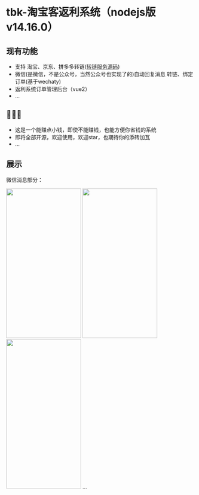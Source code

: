 # tbk-淘宝客返利系统（nodejs版 v14.16.0） 

## 现有功能  
* 支持 淘宝、京东、拼多多转链([转链服务源码](/tbk-api-server/README.md))  
* 微信(是微信，不是公众号，当然公众号也实现了的)自动回复消息 转链、绑定订单(基于wechaty)
* 返利系统订单管理后台（vue2）
* ...

## 🧐🧐🧐
* 这是一个能赚点小钱，即使不能赚钱，也能方便你省钱的系统  
* 即将全部开源，欢迎使用，欢迎star，也期待你的添砖加瓦
* ... 

## 展示  
微信消息部分：
  
<img src="https://user-images.githubusercontent.com/58544092/185220186-c013651e-0640-4c22-95d6-15bf7f0de059.png" width="200px" height="400px"/> <img src="https://user-images.githubusercontent.com/58544092/185220657-78e275ed-1f36-49b6-a2f5-4dcd0c60f141.png" width="200px" height="400px"/> <img src="https://user-images.githubusercontent.com/58544092/185222647-693ffcb3-431d-4c73-bce9-7006764d65f2.png" width="200px" height="400px"/>
...

